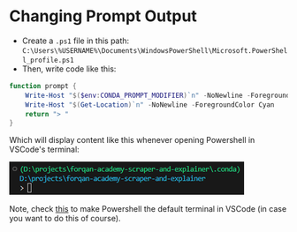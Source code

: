 
# Changing Prompt Output

* Create a `.ps1` file in this path: `C:\Users\%USERNAME%\Documents\WindowsPowerShell\Microsoft.PowerShell_profile.ps1`
* Then, write code like this:

```powershell
function prompt {
    Write-Host "$($env:CONDA_PROMPT_MODIFIER)`n" -NoNewline -ForegroundColor Green
    Write-Host "$(Get-Location)`n" -NoNewline -ForegroundColor Cyan
    return "> "
}
```

Which will display content like this whenever opening Powershell in VSCode's terminal:

![](Media-Temp/Pasted%20image%2020240511085625.png)

Note, check [this](https://code.visualstudio.com/docs/terminal/profiles#:~:text=Configure%20your%20default%20profile%20by%20running%20the%20Terminal%3A%20Select%20Default%20Profile%20command%2C%20which%20is%20also%20accessible%20via%20the%20new%20terminal%20dropdown) to make Powershell the default terminal in VSCode (in case you want to do this of course).

